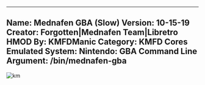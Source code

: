 -----------------------
Name: Mednafen GBA (Slow)
Version: 10-15-19
Creator: Forgotten|Mednafen Team|Libretro
HMOD By: KMFDManic
Category: KMFD Cores
Emulated System: Nintendo: GBA
Command Line Argument: /bin/mednafen-gba
-----------------------
![km](https://i.imgur.com/PahB8es.png)
